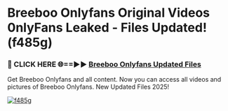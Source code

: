 # Breeboo Onlyfans Original Videos 0nlyFans Leaked - Files Updated! (f485g)

<h3>🔴 CLICK HERE 🌐==►► <a href="https://tinyurl.com/ehrbuxhb" rel="nofollow">Breeboo Onlyfans Updated Files</a></h3>

Get Breeboo Onlyfans and all content. Now you can access all videos and pictures of Breeboo Onlyfans. New Updated Files 2025!

[![f485g](https://i.imgur.com/lVYEuWS.gif)](https://tinyurl.com/ehrbuxhb)
